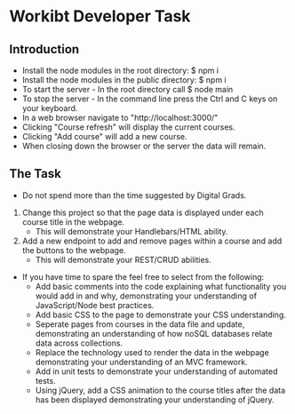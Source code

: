 # Workibt Developer Task

## Introduction

* Install the node modules in the root directory: $ npm i
* Install the node modules in the public directory: $ npm i
* To start the server - In the root directory call $ node main
* To stop the server - In the command line press the Ctrl and C keys on your keyboard.
* In a web browser navigate to "http://localhost:3000/"
* Clicking "Course refresh" will display the current courses.
* Clicking "Add course" will add a new course.
* When closing down the browser or the server the data will remain.

## The Task

* Do not spend more than the time suggested by Digital Grads.
1. Change this project so that the page data is displayed under each course title in the webpage.
    * This will demonstrate your Handlebars/HTML ability.
2. Add a new endpoint to add and remove pages within a course and add the buttons to the webpage.
    * This will demonstrate your REST/CRUD abilities.
* If you have time to spare the feel free to select from the following:
    * Add basic comments into the code explaining what functionality you would add in and why, demonstrating your understanding of JavaScript/Node best practices.
    * Add basic CSS to the page to demonstrate your CSS understanding.
    * Seperate pages from courses in the data file and update, demonstrating an understanding of how noSQL databases relate data across collections.
    * Replace the technology used to render the data in the webpage demonstrating your understanding of an MVC framework.
    * Add in unit tests to demonstrate your understanding of automated tests.
    * Using jQuery, add a CSS animation to the course titles after the data has been displayed demonstrating your understanding of jQuery.
